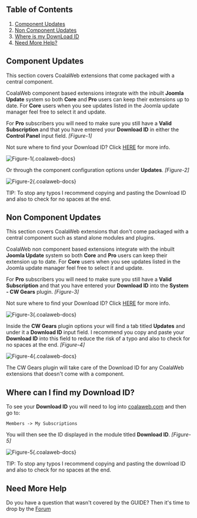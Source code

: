 ## Table of Contents
1.  [Component Updates](#com-updates)
2.  [Non Component Updates](#non-com-updates)
2.  [Where is my DownLoad ID](#dl-id)
3.  [Need More Help?](#more-help)

## <a class="doc-top" name="com-updates"></a>Component Updates

<div class="uk-alert">This section covers CoalaWeb extensions that come packaged with a central component.</div>

CoalaWeb component based extensions integrate with the inbuilt **Joomla Update** system so both **Core** and **Pro** users can keep their extensions up to date. For **Core** users when you see updates listed in the Joomla update manager feel free to select it and update. 

For **Pro** subscribers you will need to make sure you still have a **Valid Subscription** and that you have entered your **Download ID** in either the **Control Panel** input field. *\[Figure-1\]*

<div class="uk-alert">Not sure where to find your Download ID? Click <a href="#options-downloadid">HERE</a> for more info.</div>

![Figure-1](http://cdn.coalaweb.com/images/docs/joomla-extensions/contact/cw-contact-config-updates1.png "Figure-1"){.coalaweb-docs}

 Or through the component configuration options under **Updates**. *\[Figure-2\]*

![Figure-2](http://cdn.coalaweb.com/images/docs/joomla-extensions/contact/cw-contact-config-updates2.png "Figure-2"){.coalaweb-docs}

<div class="uk-alert">TIP: To stop any typos I recommend copying and pasting the Download ID and also to check for no spaces at the end.</div>

## <a name="non-com-updates"></a>Non Component Updates

<div class="uk-alert">This section covers CoalaWeb extensions that don't come packaged with a central component such as stand alone modules and plugins.</div>

CoalaWeb non component based extensions integrate with the inbuilt **Joomla Update** system so both **Core** and **Pro** users can keep their extension up to date. For **Core** users when you see updates listed in the Joomla update manager feel free to select it and update.

For **Pro** subscribers you will need to make sure you still have a **Valid Subscription** and that you have entered your **Download ID** into the **System - CW Gears** plugin. *\[Figure-3\]*

<div class="uk-alert">Not sure where to find your Download ID? Click <a href="#options-downloadid">HERE</a> for more info.</div>

![Figure-3](http://cdn.coalaweb.com/images/docs/joomla-extensions/gears/cw-gears-f9.png "Figure-3"){.coalaweb-docs}

Inside the **CW Gears** plugin options your will find a tab titled **Updates** and under it a **Download ID** input field. I recommend you copy and paste your **Download ID** into this field to reduce the risk of a typo and also to check for no spaces at the end.  *\[Figure-4\]*

![Figure-4](http://cdn.coalaweb.com/images/docs/joomla-extensions/gears/cw-gears-f10.png "Figure-4"){.coalaweb-docs}

<div class="uk-alert">The CW Gears plugin will take care of the Download ID for any CoalaWeb extensions that doesn't come with a component.</div>

## <a name="dl-id"></a> Where can I find my Download ID?

To see your **Download ID** you will need to log into [coalaweb.com](http://coalaweb.com) and then go to:

    Members -> My Subscriptions

You will then see the ID displayed in the module titled **Download ID**. *\[Figure-5\]*

![Figure-5](http://cdn.coalaweb.com/images/docs/joomla-extensions/general/updates/cw-updates-download-id.png "Figure-5"){.coalaweb-docs}

<div class="uk-alert">TIP: To stop any typos I recommend copying and pasting the download ID and also to check for no spaces at the end.</div>

## <a name="more-help"></a>Need More Help

<div class="uk-alert">Do you have a question that wasn't covered by the GUIDE? Then it's time to drop by the <a href="http://coalaweb.com/forum/index" target="_self">Forum</a></div>